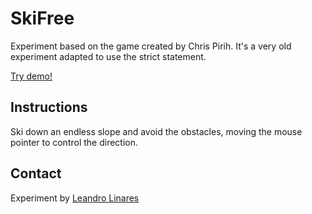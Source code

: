 # SkiFree
Experiment based on the game created by Chris Pirih. It's a very old experiment adapted to use the strict statement.

[Try demo!](http://llinares.github.com/skifree/)

## Instructions
Ski down an endless slope and avoid the obstacles, moving the mouse pointer to control the direction.

## Contact
Experiment by [Leandro Linares](http://leanlinares.me)